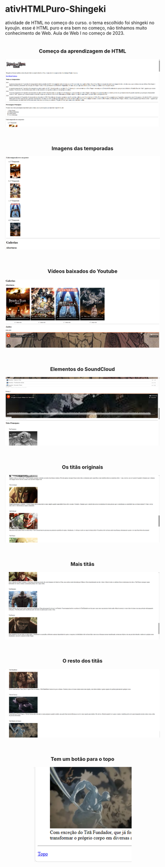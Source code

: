 # ativHTMLPuro-Shingeki
atividade de HTML no começo do curso. o tema escolhido foi shingeki no kyoujin. esse é HTML puro e era bem no começo, não tínhamos muito conhecimento de Web. Aula de Web I no começo de 2023.
<br><br>
<div align="center">
  <h3>Começo da aprendizagem de HTML</h3>
  <img src="ImagensTarefa/1.png">
</div>
<br><br>
<div align="center">
  <h3>Imagens das temporadas</h3>
  <img src="ImagensTarefa/2.png">
</div>
<br><br>
<div align="center">
  <h3>Vídeos baixados do Youtube</h3>
  <img src="ImagensTarefa/3.png">
</div>
<br><br>
<div align="center">
  <h3>Elementos do SoundCloud</h3>
  <img src="ImagensTarefa/4.png">
</div>
<br><br>
<div align="center">
  <h3>Os titãs originais</h3>
  <img src="ImagensTarefa/5.png">
</div>
<br><br>
<div align="center">
  <h3>Mais titãs</h3>
  <img src="ImagensTarefa/6.png">
</div>
<br><br>
<div align="center">
  <h3>O resto dos titãs</h3>
  <img src="ImagensTarefa/7.png">
</div>
<br><br>
<div align="center">
  <h3>Tem um botão para o topo</h3>
  <img src="ImagensTarefa/8.png">
</div>
<br><br>
